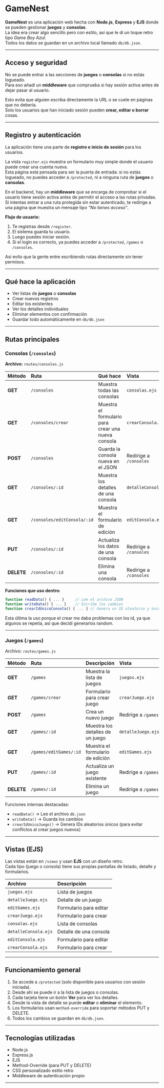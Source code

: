 # GameNest

**GameNest** es una aplicación web hecha con **Node.js**, **Express** y **EJS** donde se pueden gestionar **juegos** y **consolas**.  
La idea era crear algo sencillo pero con estilo, así que le di un toque retro tipo *Game Boy Azul*.  
Todos los datos se guardan en un archivo local llamado `db/db.json`.

---

## Acceso y seguridad

No se puede entrar a las secciones de **juegos** o **consolas** si no estás logueado.  
Para eso añadí un **middleware** que comprueba si hay sesión activa antes de dejar pasar al usuario.

Esto evita que alguien escriba directamente la URL o se cuele en páginas que no debería.  
Solo los usuarios que han iniciado sesión pueden **crear, editar o borrar** cosas.

---
## Registro y autenticación

La aplicación tiene una parte de **registro e inicio de sesión** para los usuarios.

La vista `register.ejs` muestra un formulario muy simple donde el usuario puede crear una cuenta nueva.  
Esta página está pensada para ser la puerta de entrada: si no estás logueado, no puedes acceder a `/protected`, ni a ninguna ruta de **juegos** o **consolas**.

En el backend, hay un **middleware** que se encarga de comprobar si el usuario tiene sesión activa antes de permitir el acceso a las rutas privadas.  
Si intentas entrar a una ruta protegida sin estar autenticado, te redirige a una página que muestra un mensaje tipo *“No tienes acceso”*.

**Flujo de usuario:**
1. Te registras desde `/register`.
2. El sistema guarda tu usuario.
3. Luego puedes iniciar sesión.
4. Si el login es correcto, ya puedes acceder a `/protected`, `/games` o `/consoles`.

Así evito que la gente entre escribiendo rutas directamente sin tener permisos.

---


## Qué hace la aplicación

- Ver listas de **juegos** o **consolas**
- Crear nuevos registros
- Editar los existentes
- Ver los detalles individuales
- Eliminar elementos con confirmación
- Guardar todo automáticamente en `db/db.json`

---


## Rutas principales

### Consolas (`/consoles`)

**Archivo:** `routes/consoles.js`

| Método | Ruta | Qué hace | Vista |
|:-------|:------|:----------|:------|
| **GET** | `/consoles` | Muestra todas las consolas | `consolas.ejs` |
| **GET** | `/consoles/crear` | Muestra el formulario para crear una nueva consola | `crearConsola.ejs` |
| **POST** | `/consoles` | Guarda la consola nueva en el JSON | Redirige a `/consoles` |
| **GET** | `/consoles/:id` | Muestra los detalles de una consola | `detalleConsola.ejs` |
| **GET** | `/consoles/editConsola/:id` | Muestra el formulario de edición | `editConsola.ejs` |
| **PUT** | `/consoles/:id` | Actualiza los datos de una consola | Redirige a `/consoles` |
| **DELETE** | `/consoles/:id` | Elimina una consola | Redirige a `/consoles` |

**Funciones que uso dentro:**

```js
function readData() { ... }     // Lee el archivo JSON
function writeData() { ... }    // Escribe los cambios
function crearIdUnicoConsola() { ... } // Genera un ID aleatorio y único
```
Esta última la uso porque el crear me daba problemas con los id, ya que algunos se repetía, así que decidí generarlos random.

---


### Juegos (`/games`)

Archivo: `routes/games.js`

| Método | Ruta | Descripción | Vista |
|:-------|:------|:-------------|:------|
| **GET** | `/games` | Muestra la lista de juegos | `juegos.ejs` |
| **GET** | `/games/crear` | Formulario para crear juego | `crearJuego.ejs` |
| **POST** | `/games` | Crea un nuevo juego | Redirige a `/games` |
| **GET** | `/games/:id` | Muestra los detalles de un juego | `detalleJuego.ejs` |
| **GET** | `/games/editGames/:id` | Muestra el formulario de edición | `editGames.ejs` |
| **PUT** | `/games/:id` | Actualiza un juego existente | Redirige a `/games` |
| **DELETE** | `/games/:id` | Elimina un juego | Redirige a `/games` |

Funciones internas destacadas:
- `readData()` → Lee el archivo `db.json`
- `writeData()` → Guarda los cambios
- `crearIdUnicoJuego()` → Genera IDs aleatorios únicos (para evitar conflictos al crear juegos nuevos)

---

## Vistas (EJS)

Las vistas están en `/views` y usan **EJS** con un diseño retro.  
Cada tipo (juego o consola) tiene sus propias pantallas de listado, detalle y formularios.

| Archivo | Descripción |
|:---------|:-------------|
| `juegos.ejs` | Lista de juegos |
| `detalleJuego.ejs` | Detalle de un juego |
| `editGames.ejs` | Formulario para editar |
| `crearJuego.ejs` | Formulario para crear |
| `consolas.ejs` | Lista de consolas |
| `detalleConsola.ejs` | Detalle de una consola |
| `editConsola.ejs` | Formulario para editar |
| `crearConsola.ejs` | Formulario para crear |

---

## Funcionamiento general

1. Se accede a `/protected` (solo disponible para usuarios con sesión iniciada).  
2. Desde ahí se puede ir a la lista de juegos o consolas.  
3. Cada tarjeta tiene un botón **Ver** para ver los detalles.  
4. Desde la vista de detalle se puede **editar** o **eliminar** el elemento.  
5. Los formularios usan `method-override` para soportar métodos PUT y DELETE.  
6. Todos los cambios se guardan en `db/db.json`.

---

## Tecnologías utilizadas

- Node.js  
- Express.js  
- EJS  
- Method-Override (para PUT y DELETE)  
- CSS personalizado estilo retro  
- Middleware de autenticación propio

---


